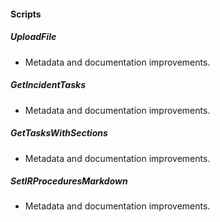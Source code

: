 
#### Scripts

##### UploadFile

- Metadata and documentation improvements.
##### GetIncidentTasks

- Metadata and documentation improvements.
##### GetTasksWithSections

- Metadata and documentation improvements.
##### SetIRProceduresMarkdown

- Metadata and documentation improvements.
